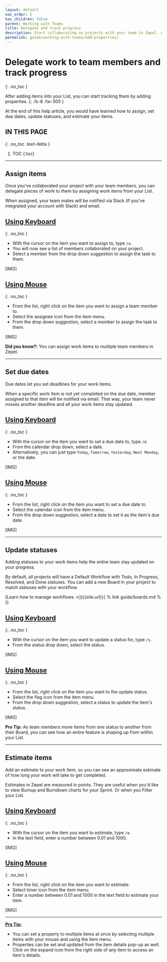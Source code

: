 ```yaml
---
layout: default
nav_order: 2
has_children: false
parent: Working with Teams
title: Delegate and track progress
description: Start collaborating on projects with your team in Zepel. Assign, set due dates, set statuses, and estimate your work items.
permalink: guide/working-with-teams/add-properties/
---
```

# Delegate work to team members and track progress
{: .no_toc }

After adding items into your List, you can start tracking them by adding properties.
{: .fs-6 .fw-300 }

At the end of this help article, you would have learned how to assign, set due dates, update statuses, and estimate your items.

## IN THIS PAGE
{: .no_toc .text-delta }

1. TOC
{:toc}

---

## Assign items

Once you've collaborated your project with your team members, you can delegate pieces of work to them by assigning work items from your List. 

When assigned, your team mates will be notified via Slack (if you've integrated your account with Slack) and email.

## <u>Using Keyboard</u>
{: .no_toc }
- With the cursor on the item you want to assign to, type ``` /a ```.
- You will now see a list of members collaborated on your project. 
- Select a member from the drop down suggestion to assign the task to them. 

[IMG]

## <u>Using Mouse</u>
{: .no_toc }
- From the list, right click on the item you want to assign a team member to.
- Select the assignee icon from the item menu.
- From the drop down suggestion, select a member to assign the task to them.


[IMG]

__Did you know?:__ You can assign work items to multiple team members in Zepel.

---

## Set due dates

Due dates let you set deadlines for your work items. 

When a specific work item is not yet completed on the due date, member assigned to that item will be notified via email. That way, your team never misses another deadline and all your work items stay updated.

## <u>Using Keyboard</u>
{: .no_toc }
- With the cursor on the item you want to set a due date to, type ```/d```.
- From the calendar drop down, select a date.
- Alternatively, you can just type ```Today```, ```Tomorrow```, ```Yesterday```, ```Next Monday```, or the date.

[IMG]

## <u>Using Mouse</u>
{: .no_toc }
- From the list, right click on the item you want to set a due date to.
- Select the calendar icon from the item menu.
- From the drop down suggestion, select a date to set it as the item's due date.

[IMG]

---

## Update statuses

Adding statuses to your work items help the entire team stay updated on your progress. 

By default, all projects will have a Default Workflow with Todo, In Progress, Resolved, and Done statuses. You can add a new Board in your project to match statuses with your workflow.

[Learn how to manage workflows ->]({{site.url}}{ % link guide/boards.md % })

## <u>Using Keyboard</u>
{: .no_toc }
- With the cursor on the item you want to update a status for, type ```/s```.
- From the status drop down, select the status.

[IMG]

## <u>Using Mouse</u>
{: .no_toc }
- From the list, right click on the item you want to the update status.
- Select the flag icon from the item menu.
- From the drop down suggestion, select a status to update the item's status.

[IMG]

__Pro Tip:__ As team members move items from one status to another from their Board, you can see how an entire feature is shaping up from within your List.

---

## Estimate items

Add an estimate to your work item, so you can see an approximate estimate of how long your work will take to get completed.

Estimates in Zepel are measured in points. They are useful when you'd like to view Burnup and Burndown charts for your Sprint. Or when you Filter your List.

## <u>Using Keyboard</u>
{: .no_toc }
- With the cursor on the item you want to estimate, type ```/e```.
- In the text field, enter a number between 0.01 and 1000.

[IMG]

## <u>Using Mouse</u>
{: .no_toc }
- From the list, right click on the item you want to estimate.
- Select timer icon from the item menu.
- Enter a number between 0.01 and 1000 in the text field to estimate your item.

[IMG]

---

__<u>Pro Tip:</u>__ 
- You can set a property to multiple items at once by selecting multiple items with your mouse and using the item menu.
- Properties can be set and updated from the item details pop-up as well. Click on the expand icon from the right side of any item to access an item's details.